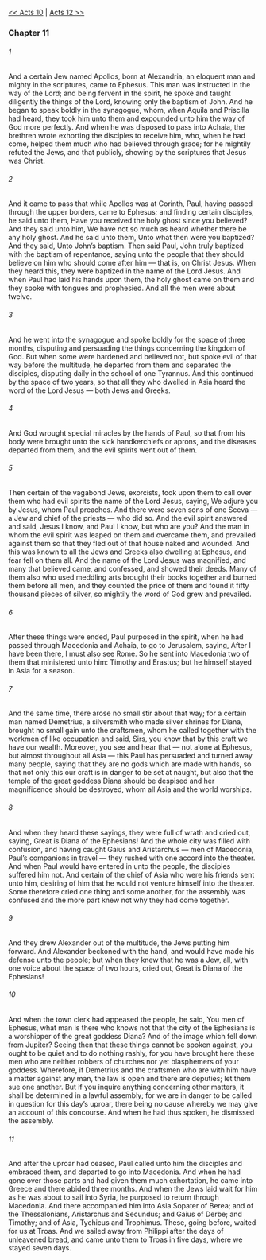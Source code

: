 [<< Acts 10](Acts%2010)  |  [Acts 12 >>](Acts%2012)

### Chapter 11
###### 1
And a certain Jew named Apollos, born at Alexandria, an eloquent man and mighty in the scriptures, came to Ephesus. This man was instructed in the way of the Lord; and being fervent in the spirit, he spoke and taught diligently the things of the Lord, knowing only the baptism of John. And he began to speak boldly in the synagogue, whom, when Aquila and Priscilla had heard, they took him unto them and expounded unto him the way of God more perfectly. And when he was disposed to pass into Achaia, the brethren wrote exhorting the disciples to receive him, who, when he had come, helped them much who had believed through grace; for he mightily refuted the Jews, and that publicly, showing by the scriptures that Jesus was Christ.

###### 2
And it came to pass that while Apollos was at Corinth, Paul, having passed through the upper borders, came to Ephesus; and finding certain disciples, he said unto them, Have you received the holy ghost since you believed? And they said unto him, We have not so much as heard whether there be any holy ghost. And he said unto them, Unto what then were you baptized? And they said, Unto John’s baptism. Then said Paul, John truly baptized with the baptism of repentance, saying unto the people that they should believe on him who should come after him — that is, on Christ Jesus. When they heard this, they were baptized in the name of the Lord Jesus. And when Paul had laid his hands upon them, the holy ghost came on them and they spoke with tongues and prophesied. And all the men were about twelve.

###### 3
And he went into the synagogue and spoke boldly for the space of three months, disputing and persuading the things concerning the kingdom of God. But when some were hardened and believed not, but spoke evil of that way before the multitude, he departed from them and separated the disciples, disputing daily in the school of one Tyrannus. And this continued by the space of two years, so that all they who dwelled in Asia heard the word of the Lord Jesus — both Jews and Greeks.

###### 4
And God wrought special miracles by the hands of Paul, so that from his body were brought unto the sick handkerchiefs or aprons, and the diseases departed from them, and the evil spirits went out of them.

###### 5
Then certain of the vagabond Jews, exorcists, took upon them to call over them who had evil spirits the name of the Lord Jesus, saying, We adjure you by Jesus, whom Paul preaches. And there were seven sons of one Sceva — a Jew and chief of the priests — who did so. And the evil spirit answered and said, Jesus I know, and Paul I know, but who are you? And the man in whom the evil spirit was leaped on them and overcame them, and prevailed against them so that they fled out of that house naked and wounded. And this was known to all the Jews and Greeks also dwelling at Ephesus, and fear fell on them all. And the name of the Lord Jesus was magnified, and many that believed came, and confessed, and showed their deeds. Many of them also who used meddling arts brought their books together and burned them before all men, and they counted the price of them and found it fifty thousand pieces of silver, so mightily the word of God grew and prevailed.

###### 6
After these things were ended, Paul purposed in the spirit, when he had passed through Macedonia and Achaia, to go to Jerusalem, saying, After I have been there, I must also see Rome. So he sent into Macedonia two of them that ministered unto him: Timothy and Erastus; but he himself stayed in Asia for a season.

###### 7
And the same time, there arose no small stir about that way; for a certain man named Demetrius, a silversmith who made silver shrines for Diana, brought no small gain unto the craftsmen, whom he called together with the workmen of like occupation and said, Sirs, you know that by this craft we have our wealth. Moreover, you see and hear that — not alone at Ephesus, but almost throughout all Asia — this Paul has persuaded and turned away many people, saying that they are no gods which are made with hands, so that not only this our craft is in danger to be set at naught, but also that the temple of the great goddess Diana should be despised and her magnificence should be destroyed, whom all Asia and the world worships.

###### 8
And when they heard these sayings, they were full of wrath and cried out, saying, Great is Diana of the Ephesians! And the whole city was filled with confusion, and having caught Gaius and Aristarchus — men of Macedonia, Paul’s companions in travel — they rushed with one accord into the theater. And when Paul would have entered in unto the people, the disciples suffered him not. And certain of the chief of Asia who were his friends sent unto him, desiring of him that he would not venture himself into the theater. Some therefore cried one thing and some another, for the assembly was confused and the more part knew not why they had come together.

###### 9
And they drew Alexander out of the multitude, the Jews putting him forward. And Alexander beckoned with the hand, and would have made his defense unto the people; but when they knew that he was a Jew, all, with one voice about the space of two hours, cried out, Great is Diana of the Ephesians!

###### 10
And when the town clerk had appeased the people, he said, You men of Ephesus, what man is there who knows not that the city of the Ephesians is a worshipper of the great goddess Diana? And of the image which fell down from Jupiter? Seeing then that these things cannot be spoken against, you ought to be quiet and to do nothing rashly, for you have brought here these men who are neither robbers of churches nor yet blasphemers of your goddess. Wherefore, if Demetrius and the craftsmen who are with him have a matter against any man, the law is open and there are deputies; let them sue one another. But if you inquire anything concerning other matters, it shall be determined in a lawful assembly; for we are in danger to be called in question for this day’s uproar, there being no cause whereby we may give an account of this concourse. And when he had thus spoken, he dismissed the assembly.

###### 11
And after the uproar had ceased, Paul called unto him the disciples and embraced them, and departed to go into Macedonia. And when he had gone over those parts and had given them much exhortation, he came into Greece and there abided three months. And when the Jews laid wait for him as he was about to sail into Syria, he purposed to return through Macedonia. And there accompanied him into Asia Sopater of Berea; and of the Thessalonians, Aristarchus and Secundus; and Gaius of Derbe; and Timothy; and of Asia, Tychicus and Trophimus. These, going before, waited for us at Troas. And we sailed away from Philippi after the days of unleavened bread, and came unto them to Troas in five days, where we stayed seven days.